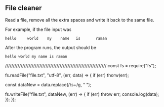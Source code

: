 ## File cleaner
Read a file, remove all the extra spaces and write it back to the same file.

For example, if the file input was
```
hello     world    my    name   is       raman
```

After the program runs, the output should be

```
hello world my name is raman
```
/////////////////////////////////////////////////////////////////
const fs = require("fs");

fs.readFile("file.txt", "utf-8", (err, data) => {
  if (err) thorw(err);

  const dataNew = data.replace(/\s+/g, " ");

  fs.writeFile("file.txt", dataNew, (err) => {
    if (err) throw err;
    console.log(data);
  });
});
